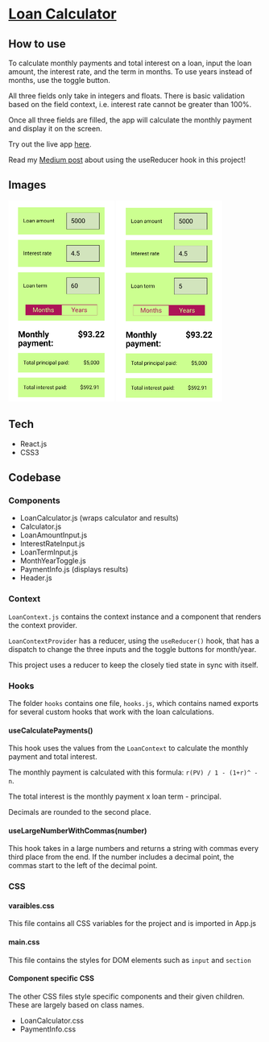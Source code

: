 # [Loan Calculator](https://loan-calculator-two.vercel.app/)

## How to use

To calculate monthly payments and total interest on a loan, input the loan amount, the interest rate, and the term in months. To use years instead of months, use the toggle button. 

All three fields only take in integers and floats. There is basic validation based on the field context, i.e. interest rate cannot be greater than 100%. 
 
Once all three fields are filled, the app will calculate the monthly payment and display it on the screen.

Try out the live app [here](https://loan-calculator-two.vercel.app/).

Read my [Medium post](https://rachanastasia.medium.com/usestate-vs-usereducer-9bbfca768f51) about using the useReducer hook in this project!

## Images

![](/screenshots/loan-calc-months.png) ![](/screenshots/loan-calc-years.png)

## Tech

- React.js
- CSS3

## Codebase

### Components

- LoanCalculator.js (wraps calculator and results)
- Calculator.js
- LoanAmountInput.js
- InterestRateInput.js
- LoanTermInput.js
- MonthYearToggle.js
- PaymentInfo.js (displays results)
- Header.js

### Context

`LoanContext.js` contains the context instance and a component that renders the context provider.

`LoanContextProvider` has a reducer, using the `useReducer()` hook, that has a dispatch to change the three inputs and the toggle buttons for month/year. 

This project uses a reducer to keep the closely tied state in sync with itself. 

### Hooks

The folder `hooks` contains one file, `hooks.js`, which contains named exports for several custom hooks that work with the loan calculations.

#### useCalculatePayments()

This hook uses the values from the `LoanContext` to calculate the monthly payment and total interest. 

The monthly payment is calculated with this formula: `r(PV) / 1 - (1+r)^ -n`. 

The total interest is the monthly payment x loan term - principal.

Decimals are rounded to the second place.


#### useLargeNumberWithCommas(number)

This hook takes in a large numbers and returns a string with commas every third place from the end. If the number includes a decimal point, the commas start to the left of the decimal point.

### CSS

#### varaibles.css

This file contains all CSS variables for the project and is imported in App.js

#### main.css

This file contains the styles for DOM elements such as `input` and `section`

#### Component specific CSS

The other CSS files style specific components and their given children. These are largely based on class names. 

- LoanCalculator.css
- PaymentInfo.css